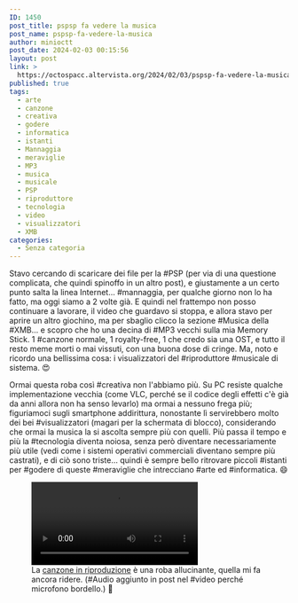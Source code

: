 ```yaml
---
ID: 1450
post_title: pspsp fa vedere la musica
post_name: pspsp-fa-vedere-la-musica
author: minioctt
post_date: 2024-02-03 00:15:56
layout: post
link: >
  https://octospacc.altervista.org/2024/02/03/pspsp-fa-vedere-la-musica/
published: true
tags:
  - arte
  - canzone
  - creativa
  - godere
  - informatica
  - istanti
  - Mannaggia
  - meraviglie
  - MP3
  - musica
  - musicale
  - PSP
  - riproduttore
  - tecnologia
  - video
  - visualizzatori
  - XMB
categories:
  - Senza categoria
---
```

<!-- wp:paragraph -->
<p>Stavo cercando di scaricare dei file per la #PSP (per via di una questione complicata, che quindi spinoffo in un altro post), e giustamente a un certo punto salta la linea Internet... #mannaggia, per qualche giorno non lo ha fatto, ma oggi siamo a 2 volte già. E quindi nel frattempo non posso continuare a lavorare, il video che guardavo si stoppa, e allora stavo per aprire un altro giochino, ma per sbaglio clicco la sezione #Musica della #XMB... e scopro che ho una decina di #MP3 vecchi sulla mia Memory Stick. 1 #canzone normale, 1 royalty-free, 1 che credo sia una OST, e tutto il resto meme morti o mai vissuti, con una buona dose di cringe. Ma, noto e ricordo una bellissima cosa: i visualizzatori del #riproduttore #musicale di sistema. 😍️</p>
<!-- /wp:paragraph -->

<!-- wp:paragraph -->
<p>Ormai questa roba così #creativa non l'abbiamo più. Su PC resiste qualche implementazione vecchia (come VLC, perché se il codice degli effetti c'è già da anni allora non ha senso levarlo) ma ormai a nessuno frega più; figuriamoci sugli smartphone addirittura, nonostante lì servirebbero molto dei bei #visualizzatori (magari per la schermata di blocco), considerando che ormai la musica la si ascolta sempre più con quelli. Più passa il tempo e più la #tecnologia diventa noiosa, senza però diventare necessariamente più utile (vedi come i sistemi operativi commerciali diventano sempre più castrati), e di ciò sono triste... quindi è sempre bello ritrovare piccoli #istanti per #godere di queste #meraviglie che intrecciano #arte ed #informatica. 😄️</p>
<!-- /wp:paragraph -->

<!-- wp:paragraph -->
<p></p>
<!-- /wp:paragraph -->

<!-- wp:video {"id":1452} -->
<figure class="wp-block-video"><video controls src="https://octospacc.altervista.org/wp-content/uploads/2024/02/psp.mp4"></video><figcaption class="wp-element-caption">La <a href="https://youtu.be/JRV0SGOhEoM">canzone in riproduzione</a> è una roba allucinante, quella mi fa ancora ridere. (#Audio aggiunto in post nel #video perché microfono bordello.) 🗿️</figcaption></figure>
<!-- /wp:video -->